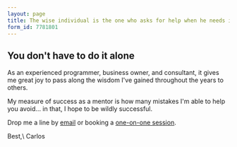 ```yaml
---
layout: page
title: The wise individual is the one who asks for help when he needs it.
form_id: 7781801
---
```


## You don't have to do it alone

As an experienced programmer, business owner, and consultant, it gives me great joy to pass along the wisdom I've
gained throughout the years to others.

My measure of success as a mentor is how many mistakes I'm able to help you avoid... in that, I hope to be wildly successful.

Drop me a line by [email](mailto:contact@carlosramireziii.com) or booking a [one-on-one session](https://www.codementor.io/carlosramireziii).

Best,\\
<span class="signature">Carlos</span>
